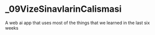 # _09VizeSinavlarinCalismasi
A web ai app that uses most of the things that we learned in the last six weeks
